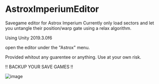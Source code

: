 # AstroxImperiumEditor
Savegame editor for Astrox Imperium
Currently only load sectors and let you untangle their position/warp gate using a relax algorithm.

Using Unity 2019.3.0f6

open the editor under the "Astrox" menu.

Provided whitout any guarentee or anything. Use at your own risk.

!! BACKUP YOUR SAVE GAMES !!

![image](https://user-images.githubusercontent.com/5490610/120907603-ed7c2c80-c630-11eb-9fce-c109413f258c.png)
